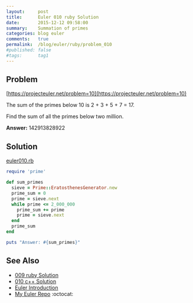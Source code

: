 ```yaml
---
layout:     post
title:      Euler 010 ruby Solution
date:       2015-12-12 09:58:00
summary:    Summation of primes
categories: blog euler
comments:   true
permalink:  /blog/euler/ruby/problem_010
#published: false
#tags:      tag1
---
```


## Problem

[https://projecteuler.net/problem=10](https://projecteuler.net/problem=10)

The sum of the primes below 10 is 2 + 3 + 5 + 7 = 17.

Find the sum of all the primes below two million.

**Answer:** 142913828922

## Solution

[euler010.rb](https://github.com/tvarley/euler/blob/master/ruby/euler010.rb)

``` ruby
require 'prime'

def sum_primes
  sieve = Prime::EratosthenesGenerator.new
  prime_sum = 0
  prime = sieve.next
  while prime <= 2_000_000
    prime_sum += prime
    prime = sieve.next
  end
  prime_sum
end

puts "Answer: #{sum_primes}"
```

## See Also
* [009 ruby Solution]({{site.baseurl}}/blog/euler/ruby/problem_009)
* [010 c++ Solution]({{site.baseurl}}/blog/euler/cpp/problem_010)
* [Euler Introduction]({{site.baseurl}}/blog/euler/introduction)
* [My Euler Repo](https://github.com/tvarley/euler) :octocat:
